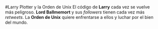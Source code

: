 #Larry Plotter y la Orden de Unix
El código de **Larry** cada vez se vuelve más peligroso.
**Lord Ballmemort** y sus *followers* tienen cada vez más *retweets*.
La **Orden de Unix** quiere enfrentarse a ellos y luchar por el 
bien del mundo.
